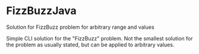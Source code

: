 # FizzBuzzJava
Solution for FizzBuzz problem for arbitrary range and values

Simple CLI solution for the "FizzBuzz" problem.  Not the smallest solution for the problem as usually stated, but can be applied to arbitrary values.  

